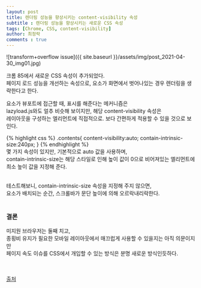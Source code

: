 ```yaml
---
layout: post
title: 렌더링 성능을 향상시키는 content-visibility 속성
subtitle : 렌더링 성능을 향상시키는 새로운 CSS 속성
tags: [Chrome, CSS, content-visibility]
author: 최정락
comments : true
---
```


![transform+overflow issue]({{ site.baseurl }}/assets/img/post_2021-04-30_img01.jpg)
<br>

크롬 85에서 새로운 CSS 속성이 추가되었다.  
페이지 로드 성능을 개선하는 속성으로, 요소가 화면에서 벗어나있는 경우 렌더링을 생략한다고 한다.
<br>

요소가 뷰포트에 접근할 때, 표시를 해준다는 메커니즘은  
lazyload.js와도 얼추 비슷해 보이지만, 해당 content-visibility 속성은  
레이아웃을 구성하는 엘리먼트에 직접적으로. 보다 간편하게 적용할 수 있을 것으로 보인다.  

{% highlight css %}
.contents{
    content-visibility:auto;
    contain-intrinsic-size:240px;
}
{% endhighlight %}
<br>
몇 가지 속성이 있지만, 기본적으로 auto 값을 사용하며,  
contain-intrinsic-size는 해당 스타일로 인해 높이 값이 0으로 비어져있는 엘리먼트에
최소 높이 값을 지정해 준다.  
<br>

테스트해보니,
contain-intrinsic-size 속성을 지정해 주지 않으면,  
요소가 배치되는 순간, 스크롤바가 문단 높이에 의해 오르락내리락한다.
<br><br>

### 결론
미지원 브라우저는 둘째 치고,  
종횡비 유지가 필요한 모바일 레이아웃에서 매끄럽게 사용할 수 있을지는 아직 의문이지만  
페이지 속도 이슈를 CSS에서 개입할 수 있는 방식은 분명 새로운 방식인듯하다.  
<br><br>

[출처](https://web.dev/content-visibility/)
